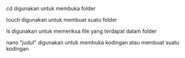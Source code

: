 cd digunakan untuk membuka folder

touch digunakan untuk membuat suatu folder

ls digunakan untuk memeriksa file yang terdapat dalam folder

nano "judul" digunakan untuk membuka kodingan atau membuat suatu kodingan 

